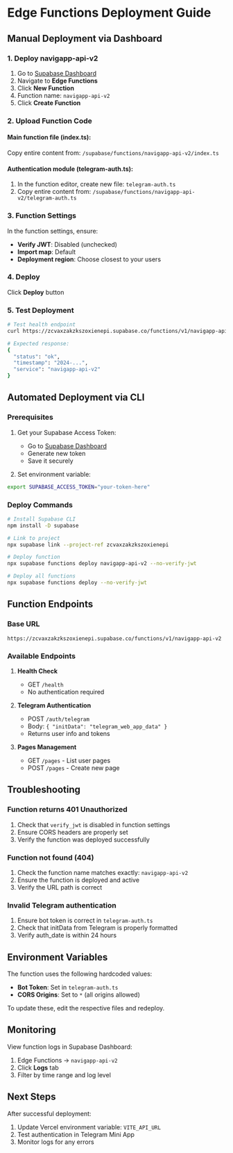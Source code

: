 # Edge Functions Deployment Guide

## Manual Deployment via Dashboard

### 1. Deploy navigapp-api-v2

1. Go to [Supabase Dashboard](https://supabase.com/dashboard/project/zcvaxzakzkszoxienepi)
2. Navigate to **Edge Functions**
3. Click **New Function**
4. Function name: `navigapp-api-v2`
5. Click **Create Function**

### 2. Upload Function Code

#### Main function file (index.ts):
Copy entire content from: `/supabase/functions/navigapp-api-v2/index.ts`

#### Authentication module (telegram-auth.ts):
1. In the function editor, create new file: `telegram-auth.ts`
2. Copy entire content from: `/supabase/functions/navigapp-api-v2/telegram-auth.ts`

### 3. Function Settings

In the function settings, ensure:
- **Verify JWT**: Disabled (unchecked)
- **Import map**: Default
- **Deployment region**: Choose closest to your users

### 4. Deploy

Click **Deploy** button

### 5. Test Deployment

```bash
# Test health endpoint
curl https://zcvaxzakzkszoxienepi.supabase.co/functions/v1/navigapp-api-v2/health

# Expected response:
{
  "status": "ok",
  "timestamp": "2024-...",
  "service": "navigapp-api-v2"
}
```

## Automated Deployment via CLI

### Prerequisites

1. Get your Supabase Access Token:
   - Go to [Supabase Dashboard](https://supabase.com/dashboard/account/tokens)
   - Generate new token
   - Save it securely

2. Set environment variable:
```bash
export SUPABASE_ACCESS_TOKEN="your-token-here"
```

### Deploy Commands

```bash
# Install Supabase CLI
npm install -D supabase

# Link to project
npx supabase link --project-ref zcvaxzakzkszoxienepi

# Deploy function
npx supabase functions deploy navigapp-api-v2 --no-verify-jwt

# Deploy all functions
npx supabase functions deploy --no-verify-jwt
```

## Function Endpoints

### Base URL
```
https://zcvaxzakzkszoxienepi.supabase.co/functions/v1/navigapp-api-v2
```

### Available Endpoints

1. **Health Check**
   - GET `/health`
   - No authentication required

2. **Telegram Authentication**
   - POST `/auth/telegram`
   - Body: `{ "initData": "telegram_web_app_data" }`
   - Returns user info and tokens

3. **Pages Management**
   - GET `/pages` - List user pages
   - POST `/pages` - Create new page

## Troubleshooting

### Function returns 401 Unauthorized

1. Check that `verify_jwt` is disabled in function settings
2. Ensure CORS headers are properly set
3. Verify the function was deployed successfully

### Function not found (404)

1. Check the function name matches exactly: `navigapp-api-v2`
2. Ensure the function is deployed and active
3. Verify the URL path is correct

### Invalid Telegram authentication

1. Ensure bot token is correct in `telegram-auth.ts`
2. Check that initData from Telegram is properly formatted
3. Verify auth_date is within 24 hours

## Environment Variables

The function uses the following hardcoded values:
- **Bot Token**: Set in `telegram-auth.ts`
- **CORS Origins**: Set to `*` (all origins allowed)

To update these, edit the respective files and redeploy.

## Monitoring

View function logs in Supabase Dashboard:
1. Edge Functions → `navigapp-api-v2`
2. Click **Logs** tab
3. Filter by time range and log level

## Next Steps

After successful deployment:
1. Update Vercel environment variable: `VITE_API_URL`
2. Test authentication in Telegram Mini App
3. Monitor logs for any errors